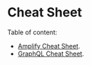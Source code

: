 # Cheat Sheet

Table of content:

- [Amplify Cheat Sheet](content/amplify.md).
- [GraphQL Cheat Sheet](content/graphQL.md).


